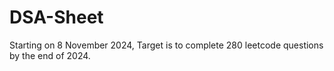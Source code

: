 # DSA-Sheet
Starting on 8 November 2024, Target is to complete 280 leetcode questions by the end of 2024.
